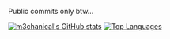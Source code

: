 Public commits only btw...

[![m3chanical's GitHub stats](https://github-readme-stats.vercel.app/api?username=m3chanical&show_icons=true&theme=synthwave)](https://github.com/anuraghazra/github-readme-stats)
[![Top Languages](https://github-readme-stats-khaki-gamma.vercel.app/api/top-langs/?username=m3chanical&layout=compact&langs_count=8&exclude_repo=bingode,github-readme-stats&theme=synthwave)](https://github.com/anuraghazra/github-readme-stats)
